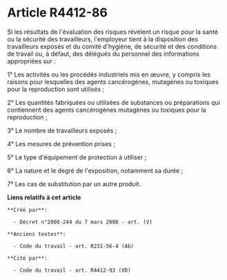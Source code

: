 # Article R4412-86

Si les résultats de l'évaluation des risques révèlent un risque pour la santé ou la sécurité des travailleurs, l'employeur
tient à la disposition des travailleurs exposés et du comité d'hygiène, de sécurité et des conditions de travail ou, à
défaut, des délégués du personnel des informations appropriées sur :

1° Les activités ou les procédés industriels mis en œuvre, y compris les raisons pour lesquelles des agents cancérogènes,
mutagènes ou toxiques pour la reproduction sont utilisés ;

2° Les quantités fabriquées ou utilisées de substances ou préparations qui contiennent des agents cancérogènes mutagènes ou
toxiques pour la reproduction ;

3° Le nombre de travailleurs exposés ;

4° Les mesures de prévention prises ;

5° Le type d'équipement de protection à utiliser ;

6° La nature et le degré de l'exposition, notamment sa durée ;

7° Les cas de substitution par un autre produit.

**Liens relatifs à cet article**

	**Créé par**:

	  - Décret n°2008-244 du 7 mars 2008 - art. (V)

	**Anciens textes**:

	  - Code du travail - art. R231-56-4 (Ab)

	**Cité par**:

	  - Code du travail - art. R4412-93 (VD)

